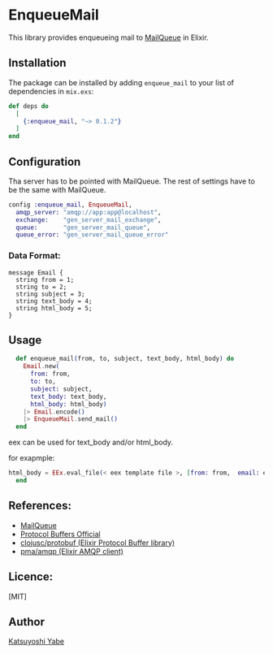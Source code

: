 # EnqueueMail

This library provides enqueueing mail to [MailQueue](https://github.com/kay1759/mail_queue) in Elixir.

## Installation

The package can be installed by adding `enqueue_mail` to your list of dependencies in `mix.exs`:

```elixir
def deps do
  [
    {:enqueue_mail, "~> 0.1.2"}
  ]
end
```

## Configuration

Tha server has to be pointed with MailQueue.
The rest of settings have to be the same with MailQueue.

```elixir
config :enqueue_mail, EnqueueMail,
  amqp_server: "amqp://app:app@localhost",
  exchange:    "gen_server_mail_exchange",
  queue:       "gen_server_mail_queue",
  queue_error: "gen_server_mail_queue_error"
```

### Data Format:
    message Email {
      string from = 1;
      string to = 2; 
      string subject = 3;
      string text_body = 4; 
      string html_body = 5; 
    }

## Usage
```elixir
  def enqueue_mail(from, to, subject, text_body, html_body) do
    Email.new(
      from: from,
      to: to,
      subject: subject,
      text_body: text_body,
      html_body: html_body)
    |> Email.encode()
    |> EnqueueMail.send_mail()
  end
```
eex can be used for text_body and/or html_body.

for exapmple:
```elixir
html_body = EEx.eval_file(< eex template file >, [from: from,  email: email, title: title,  content: content])
  end
```

## References:
- [MailQueue](https://github.com/kay1759/mail_queue)
- [Protocol Buffers Official](https://developers.google.com/protocol-buffers/)
- [clojusc/protobuf (Elixir Protocol Buffer library)](https://github.com/clojusc/protobuf)
- [pma/amqp (Elixir AMQP client)](https://github.com/pma/amqp)

## Licence:

[MIT]

## Author

[Katsuyoshi Yabe](https://github.com/kay1759)
